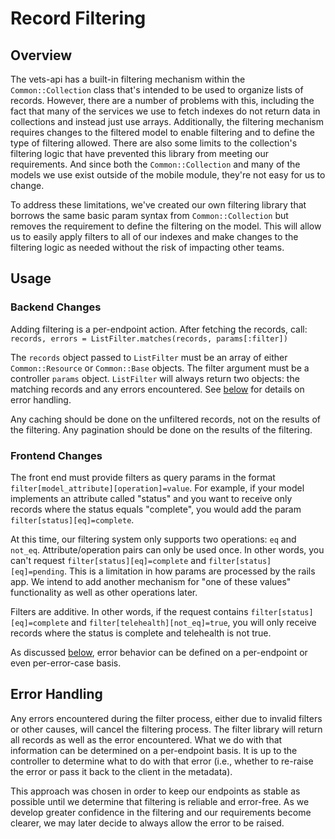 # Record Filtering

## Overview

The vets-api has a built-in filtering mechanism within the `Common::Collection` class that's intended to be used to organize lists of records. However, there are a number of problems with this, including the fact that many of the services we use to fetch indexes do not return data in collections and instead just use arrays. Additionally, the filtering mechanism requires changes to the filtered model to enable filtering and to define the type of filtering allowed. There are also some limits to the collection's filtering logic that have prevented this library from meeting our requirements. And since both the `Common::Collection` and many of the models we use exist outside of the mobile module, they're not easy for us to change.

To address these limitations, we've created our own filtering library that borrows the same basic param syntax from `Common::Collection` but removes the requirement to define the filtering on the model. This will allow us to easily apply filters to all of our indexes and make changes to the filtering logic as needed without the risk of impacting other teams.

## Usage

### Backend Changes

Adding filtering is a per-endpoint action. After fetching the records, call:
`records, errors = ListFilter.matches(records, params[:filter])`

The `records` object passed to `ListFilter` must be an array of either `Common::Resource` or `Common::Base` objects. The filter argument must be a controller `params` object. `ListFilter` will always return two objects: the matching records and any errors encountered. See [below](#error-handling) for details on error handling.

Any caching should be done on the unfiltered records, not on the results of the filtering. Any pagination should be done on the results of the filtering.

### Frontend Changes

The front end must provide filters as query params in the format `filter[model_attribute][operation]=value`. For example, if your model implements an attribute called "status" and you want to receive only records where the status equals "complete", you would add the param `filter[status][eq]=complete`.

At this time, our filtering system only supports two operations: `eq` and `not_eq`. Attribute/operation pairs can only be used once. In other words, you can't request `filter[status][eq]=complete` and `filter[status][eq]=pending`. This is a limitation in how params are processed by the rails app. We intend to add another mechanism for "one of these values" functionality as well as other operations later.

Filters are additive. In other words, if the request contains `filter[status][eq]=complete` and `filter[telehealth][not_eq]=true`, you will only receive records where the status is complete and telehealth is not true.

As discussed [below](#error-handling), error behavior can be defined on a per-endpoint or even per-error-case basis.

## Error Handling

Any errors encountered during the filter process, either due to invalid filters or other causes, will cancel the filtering process. The filter library will return all records as well as the error encountered. What we do with that information can be determined on a per-endpoint basis. It is up to the controller to determine what to do with that error (i.e., whether to re-raise the error or pass it back to the client in the metadata).

This approach was chosen in order to keep our endpoints as stable as possible until we determine that filtering is reliable and error-free. As we develop greater confidence in the filtering and our requirements become clearer, we may later decide to always allow the error to be raised.

